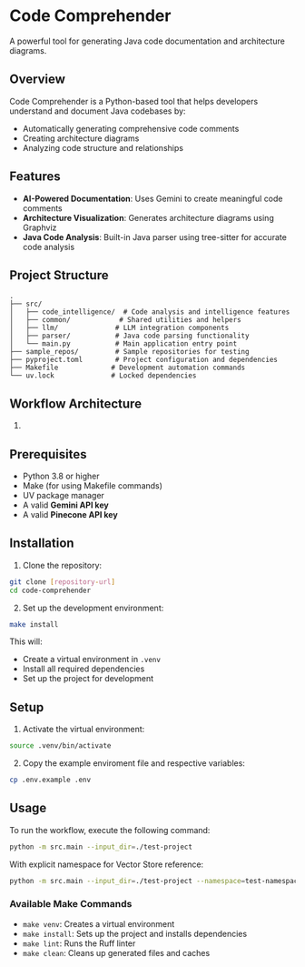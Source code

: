 # Code Comprehender

A powerful tool for generating Java code documentation and architecture diagrams.

## Overview

Code Comprehender is a Python-based tool that helps developers understand and document Java codebases by:

- Automatically generating comprehensive code comments
- Creating architecture diagrams
- Analyzing code structure and relationships

## Features

- **AI-Powered Documentation**: Uses Gemini to create meaningful code comments
- **Architecture Visualization**: Generates architecture diagrams using Graphviz
- **Java Code Analysis**: Built-in Java parser using tree-sitter for accurate code analysis

## Project Structure

```
.
├── src/
│   ├── code_intelligence/  # Code analysis and intelligence features
│   ├── common/            # Shared utilities and helpers
│   ├── llm/              # LLM integration components
│   ├── parser/           # Java code parsing functionality
│   └── main.py           # Main application entry point
├── sample_repos/         # Sample repositories for testing
├── pyproject.toml        # Project configuration and dependencies
├── Makefile             # Development automation commands
└── uv.lock              # Locked dependencies
```

## Workflow Architecture

1.

## Prerequisites

- Python 3.8 or higher
- Make (for using Makefile commands)
- UV package manager
- A valid **Gemini API key**
- A valid **Pinecone API key**

## Installation

1. Clone the repository:

```bash
git clone [repository-url]
cd code-comprehender
```

2. Set up the development environment:

```bash
make install
```

This will:

- Create a virtual environment in `.venv`
- Install all required dependencies
- Set up the project for development

## Setup

1. Activate the virtual environment: 
```bash
source .venv/bin/activate
```

2. Copy the example enviroment file and respective variables: 
```bash
cp .env.example .env
```

## Usage

To run the workflow, execute the following command:

```bash
python -m src.main --input_dir=./test-project
```

With explicit namespace for Vector Store reference:

```bash
python -m src.main --input_dir=./test-project --namespace=test-namespace
```

### Available Make Commands

- `make venv`: Creates a virtual environment
- `make install`: Sets up the project and installs dependencies
- `make lint`: Runs the Ruff linter
- `make clean`: Cleans up generated files and caches
